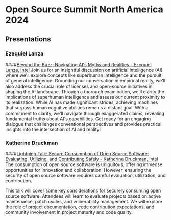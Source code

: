 # Open Source Summit North America 2024

## Presentations

### Ezequiel Lanza

####[Beyond the Buzz: Navigating AI's Myths and Realities - Ezequiel Lanza, Intel](https://sched.co/1aBUD)
Join us for an insightful discussion on artificial intelligence (AI), where we'll explore concepts like superhuman intelligence and the pursuit of general intelligence. Grounding our conversation in empirical reality, we'll also address the crucial role of licenses and open-source initiatives in shaping the AI landscape. Through a thorough examination, we'll clarify the implications of superhuman intelligence and assess our current proximity to its realization. While AI has made significant strides, achieving machines that surpass human cognitive abilities remains a distant goal. With a commitment to clarity, we'll navigate through exaggerated claims, revealing fundamental truths about AI's capabilities. Get ready for an engaging dialogue that challenges conventional perspectives and provides practical insights into the intersection of AI and reality!

### Katherine Druckman
####[Lightning Talk: Secure Consumption of Open Source Software: Evaluating, Utilizing, and Contributing Safely - Katherine Druckman, Intel](https://sched.co/1bmSE)
The consumption of open source software is ubiquitous, offering immense opportunities for innovation and collaboration. However, ensuring the security of open source software requires careful evaluation, utilization, and contribution.

This talk will cover some key considerations for securely consuming open source software. Attendees will learn to evaluate projects based on active maintenance, patch cycles, and vulnerability management. We will explore the role of project documentation, code contribution expectations, and community involvement in project maturity and code quality.





